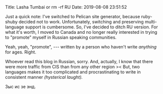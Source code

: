 Title: Lasha Tumbai or rm -rf RU
Date: 2019-08-08 23:51:52


Just a quick note: I've switched to Pelican site generator, because ruby-shuby decided not to work. Unfortunately, switching and preserving multi-language support is cumbersome. So, I've decided to ditch RU version. For what it's worth, I moved to Canada and no longer really interested in trying to "promote" myself in Russian speaking communities.

Yeah, yeah, "promote", --- written by a person who haven't write *anything* for ages. Right.

Whoever read this blog in Russian, sorry. And, actually, I know that there were more traffic from CIS than from any other region >< But, two languages makes it too complicated and procrastinating to write in consistent manner *(hysterical laught).* 

Зыс ис зе энд.
